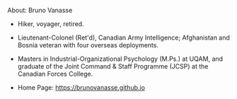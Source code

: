 About: Bruno Vanasse

* Hiker, voyager, retired.
* Lieutenant-Colonel (Ret'd), Canadian Army Intelligence; Afghanistan and Bosnia veteran with four overseas deployments.
* Masters in Industrial-Organizational Psychology (M.Ps.) at UQAM, and graduate of the Joint Command & Staff Programme (JCSP) at the Canadian Forces College.

* Home Page: https://brunovanasse.github.io

<!---
brunovanasse/brunovanasse is a ✨ special ✨ repository because its `README.md` (this file) appears on your GitHub profile.
You can click the Preview link to take a look at your changes.
--->
